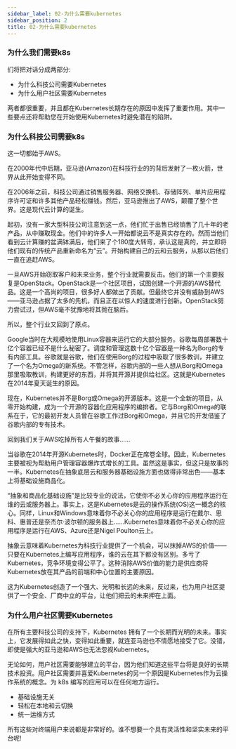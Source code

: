 ```yaml
---
sidebar_label: 02-为什么需要kubernetes
sidebar_position: 2
title: 02-为什么需要kubernetes
---
```


### 为什么我们需要k8s

们将把对话分成两部分:
- 为什么科技公司需要Kubernetes
- 为什么用户社区需要Kubernetes
  
两者都很重要，并且都在Kubernetes长期存在的原因中发挥了重要作用。其中一些要点还将帮助您在开始使用Kubernetes时避免潜在的陷阱。

### 为什么科技公司需要k8s


这一切都始于AWS。

在2000年代中后期，亚马逊(Amazon)在科技行业的的背后发射了一枚火箭，世界从此开始变得不同。

在2006年之前，科技公司通过销售服务器、网络交换机、存储阵列、单片应用程序许可证和许多其他产品轻松赚钱。然后，亚马逊推出了AWS，颠覆了整个世界。这是现代云计算的诞生。

起初，没有一家大型科技公司注意到这一点，他们忙于出售已经销售了几十年的老产品，从中赚取现金。他们中的许多人一开始都说云不是真实存在的。然而当他们看到云计算赚的盆满钵满后，他们来了个180度大转弯，承认这是真的，并立即将他们现有的传统产品重新命名为“云”。开始构建自己的云和云服务，从那以后他们一直在追赶AWS。


一旦AWS开始窃取客户和未来业务，整个行业就需要反击。他们的第一个主要报复是OpenStack。OpenStack是一个社区项目，试图创建一个开源的AWS替代品。这是一个高尚的项目，很多好人都做出了贡献。但最终它并没有威胁到AWS——亚马逊占据了太多的先机，而且正在以惊人的速度进行创新。OpenStack努力尝试过，但AWS毫不犹豫地将其抛在脑后。

所以，整个行业又回到了原点。

Google当时在大规模地使用Linux容器来运行它的大部分服务。谷歌每周部署数十亿个容器已经不是什么秘密了。调度和管理这数十亿个容器是一种名为Borg的专有内部工具。谷歌就是谷歌，他们在使用Borg的过程中吸取了很多教训，并建立了一个名为Omega的新系统。不管怎样，谷歌内部的一些人想从Borg和Omega那里吸取教训，构建更好的东西，并将其开源并提供给社区。这就是Kubernetes在2014年夏天诞生的原因。

现在，Kubernetes并不是Borg或Omega的开源版本。这是一个全新的项目，从零开始构建，成为一个开源的容器化应用程序的编排者。它与Borg和Omega的联系在于，它的最初开发人员曾在谷歌工作过Borg和Omega，并且它的开发借鉴了谷歌内部的专有技术。

回到我们关于AWS吃掉所有人午餐的故事……

当谷歌在2014年开源Kubernetes时，Docker正在席卷全球。因此，Kubernetes主要被视为帮助用户管理容器爆炸式增长的工具。虽然这是事实，但这只是故事的一半。Kubernetes在抽象底层云和服务器基础设施方面也做得非常出色——基本上将基础设施商品化。


“抽象和商品化基础设施”是比较专业的说法，它使你不必关心你的应用程序运行在谁的云或服务器上。事实上，这是Kubernetes是云的操作系统(OS)这一概念的核心。同样，Linux和Windows意味着你不必关心你的应用程序是运行在戴尔、思科、惠普还是奈杰尔·波尔顿的服务器上……Kubernetes意味着你不必关心你的应用程序是运行在AWS、Azure还是Nigel Poulton云上。

抽象云意味着Kubernetes为科技行业提供了一个机会，可以抹掉AWS的价值——只要在Kubernetes上编写应用程序，谁的云在其下都没有区别。多亏了Kubernetes，竞争环境变得公平了。这种消除AWS价值的能力是供应商将Kubernetes放在其产品的前端和中心位置的主要原因。

这为Kubernetes创造了一个强大、光明和长远的未来，反过来，也为用户社区提供了一个安全、厂商中立的平台，让他们把云的未来押在上面。


### 为什么用户社区需要Kubernetes

在所有主要科技公司的支持下，Kubernetes 拥有了一个长期而光明的未来。事实上，它发展得如此之快，变得如此重要，就连亚马逊也不情愿地接受了它。没错，即使是强大的亚马逊和AWS也无法忽视Kubernetes。

无论如何，用户社区需要能够建立的平台，因为他们知道这些平台将是良好的长期技术投资。用户社区需要并喜爱Kubernetes的另一个原因是Kubernetes作为云操作系统的概念。为 k8s 编写的应用可以在任何地方运行。

- 基础设施无关
- 轻松在本地和云切换
- 统一运维方式


所有这些对终端用户来说都是非常好的。谁不想要一个具有灵活性和坚实未来的平台呢!